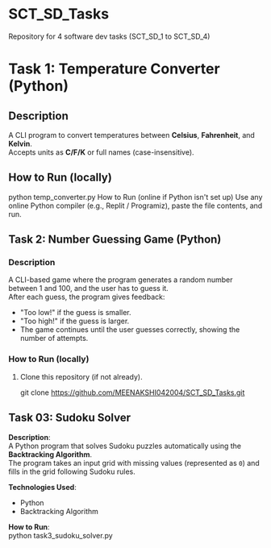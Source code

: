 # SCT_SD_Tasks
Repository for 4 software dev tasks (SCT_SD_1 to SCT_SD_4)
# Task 1: Temperature Converter (Python)

## Description
A CLI program to convert temperatures between **Celsius**, **Fahrenheit**, and **Kelvin**.  
Accepts units as **C/F/K** or full names (case-insensitive).

## How to Run (locally)
python temp_converter.py
How to Run (online if Python isn't set up)
Use any online Python compiler (e.g., Replit / Programiz), paste the file contents, and run.



## Task 2: Number Guessing Game (Python)

### Description
A CLI-based game where the program generates a random number between 1 and 100, and the user has to guess it.  
After each guess, the program gives feedback:
- "Too low!" if the guess is smaller.  
- "Too high!" if the guess is larger.  
- The game continues until the user guesses correctly, showing the number of attempts.

### How to Run (locally)
1. Clone this repository (if not already).

   git clone https://github.com/MEENAKSHI042004/SCT_SD_Tasks.git


## Task 03: Sudoku Solver

**Description**:  
A Python program that solves Sudoku puzzles automatically using the **Backtracking Algorithm**.  
The program takes an input grid with missing values (represented as `0`) and fills in the grid following Sudoku rules.

**Technologies Used**:  
- Python  
- Backtracking Algorithm  

**How to Run**:  
python task3_sudoku_solver.py

